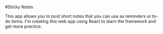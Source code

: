 #Sticky Notes

This app allows you to post short notes that you can use as reminders or to-do items. I'm creating this web app using React to learn the framework and get more practice. 